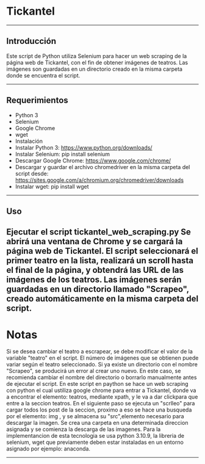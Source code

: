 
# Tickantel

---

## Introducción
Este script de Python utiliza Selenium para hacer un web scraping de la página web de Tickantel, con el fin de obtener imágenes de teatros. Las imágenes son guardadas en un directorio creado en la misma carpeta donde se encuentra el script.

---
## Requerimientos
- Python 3
- Selenium
- Google Chrome
- wget
- Instalación
- Instalar Python 3: https://www.python.org/downloads/
- Instalar Selenium: pip install selenium
- Descargar Google Chrome: https://www.google.com/chrome/
- Descargar y guardar el archivo chromedriver en la misma carpeta del script desde: https://sites.google.com/a/chromium.org/chromedriver/downloads
- Instalar wget: pip install wget
---
## Uso
Ejecutar el script tickantel_web_scraping.py
Se abrirá una ventana de Chrome y se cargará la página web de Tickantel.
El script seleccionará el primer teatro en la lista, realizará un scroll hasta el final de la página, y obtendrá las URL de las imágenes de los teatros.
Las imágenes serán guardadas en un directorio llamado "Scrapeo", creado automáticamente en la misma carpeta del script.
---
# Notas
Si se desea cambiar el teatro a escrapear, se debe modificar el valor de la variable "teatro" en el script.
El número de imágenes que se obtienen puede variar según el teatro seleccionado.
Si ya existe un directorio con el nombre "Scrapeo", se producirá un error al crear uno nuevo. En este caso, se recomienda cambiar el nombre del directorio o borrarlo manualmente antes de ejecutar el script.
En este script en paython se hace un web scraping con python el cual ustiliza google chrome para entrar a Tickantel,
donde va a encontrar el elemento: teatros, mediante xpath, y le va a dar clickpara que entre a la seccion teatros.
En el siguiente paso se ejecuta un "scrlleo" para cargar todos los post de la seccion,
proximo a eso se hace una busqueda por el elemento: img , y se almacena su "src",elemento necesario para descargar la imagen.
Se crea una carpeta en una determinada direccion asignada y se comienza la descarga de las imagenes.
Para la implementancion de esta tecnologia se usa python 3.10.9, la libreria de selenium, wget que previamente deben estar instaladas en un entorno asignado por ejemplo: anaconda.

---
